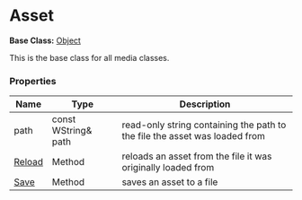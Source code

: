 # Asset

**Base Class:** [Object](CPP_Object.md)

This is the base class for all media classes.

### Properties ###
| Name | Type | Description |
| --- | --- | --- |
| path | const WString& path | read-only string containing the path to the file the asset was loaded from |
| [Reload](CPP_Asset_Reload.md) | Method | reloads an asset from the file it was originally loaded from |
| [Save](CPP_Asset_Save.md) | Method | saves an asset to a file |

